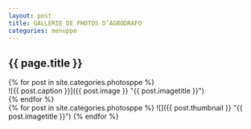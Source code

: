 ```yaml
---
layout: post
title: GALLERIE DE PHOTOS D’AGBODRAFO
categories: menuppe
---
```


## {{ page.title }}

<div id="sliderPost" markdown="1">
<div class="floatL" markdown="1">
<div id="sliderFrame" markdown="1">
<div id="slider" markdown="1">
{% for post in site.categories.photosppe %}
 <div class="figure" markdown="1">
  ![{{ post.caption }}]({{ post.image }} "{{ post.imagetitle }}")
 </div>
{% endfor %}
</div>
</div>
</div>
<div class="floatL" markdown="1">
<div id="mcts1" markdown="1">
  {% for post in site.categories.photosppe %}
   ![]({{ post.thumbnail }} "{{ post.imagetitle }}")  
  {% endfor %}  
  <a class="navPrev" onselectstart="return false" markdown="1"></a>
  <a class="navPause" onselectstart="return false" title="Pause" markdown="1"></a>
  <a class="navNext" onselectstart="return false" markdown="1"></a>
</div>
</div>
<div style="clear:both;" markdown="1"></div>
</div>